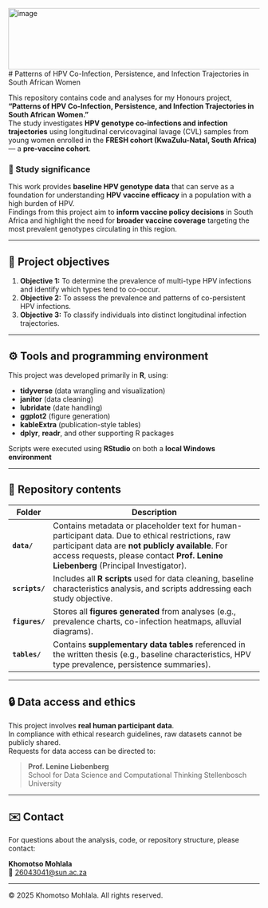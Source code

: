 <img width="2909" height="123" alt="image" src="https://github.com/user-attachments/assets/b62e1337-7125-41ad-bb0f-4638fb97a471" /># Patterns of HPV Co-Infection, Persistence, and Infection Trajectories in South African Women

This repository contains code and analyses for my Honours project, **“Patterns of HPV Co-Infection, Persistence, and Infection Trajectories in South African Women.”**  
The study investigates **HPV genotype co-infections and infection trajectories** using longitudinal cervicovaginal lavage (CVL) samples from young women enrolled in the **FRESH cohort (KwaZulu-Natal, South Africa)** — a **pre-vaccine cohort**.

### 📖 Study significance
This work provides **baseline HPV genotype data** that can serve as a foundation for understanding **HPV vaccine efficacy** in a population with a high burden of HPV.  
Findings from this project aim to **inform vaccine policy decisions** in South Africa and highlight the need for **broader vaccine coverage** targeting the most prevalent genotypes circulating in this region.

---

## 🧩 Project objectives
1. **Objective 1:** To determine the prevalence of multi-type HPV infections and identify which types tend to co-occur.
2. **Objective 2:** To assess the prevalence and patterns of co-persistent HPV infections.
3. **Objective 3:** To classify individuals into distinct longitudinal infection trajectories.
  
---

## ⚙️ Tools and programming environment
This project was developed primarily in **R**, using:
- **tidyverse** (data wrangling and visualization)  
- **janitor** (data cleaning)  
- **lubridate** (date handling)  
- **ggplot2** (figure generation)  
- **kableExtra** (publication-style tables)  
- **dplyr**, **readr**, and other supporting R packages  

Scripts were executed using **RStudio** on both a **local Windows environment** 

---

## 📂 Repository contents
| Folder | Description |
|--------|--------------|
| **`data/`** | Contains metadata or placeholder text for human-participant data. Due to ethical restrictions, raw participant data are **not publicly available**. For access requests, please contact **Prof. Lenine Liebenberg** (Principal Investigator). |
| **`scripts/`** | Includes all **R scripts** used for data cleaning, baseline characteristics analysis, and scripts addressing each study objective. |
| **`figures/`** | Stores all **figures generated** from analyses (e.g., prevalence charts, co-infection heatmaps, alluvial diagrams). |
| **`tables/`** | Contains **supplementary data tables** referenced in the written thesis (e.g., baseline characteristics, HPV type prevalence, persistence summaries). |

---

## 🔒 Data access and ethics
This project involves **real human participant data**.  
In compliance with ethical research guidelines, raw datasets cannot be publicly shared.  
Requests for data access can be directed to:

> **Prof. Lenine Liebenberg**  
> School for Data Science and Computational Thinking 
> Stellenbosch University  

---

## ✉️ Contact
For questions about the analysis, code, or repository structure, please contact:

**Khomotso Mohlala**  
📧 26043041@sun.ac.za  

---

© 2025 Khomotso Mohlala. All rights reserved.
